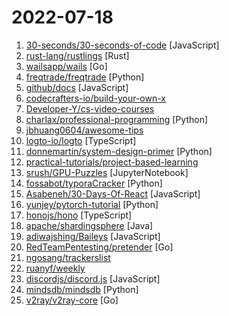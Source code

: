 # 2022-07-18

1. [30-seconds/30-seconds-of-code](https://github.com/30-seconds/30-seconds-of-code "Short JavaScript code snippets for all your development needs") [JavaScript]
2. [rust-lang/rustlings](https://github.com/rust-lang/rustlings "🦀 Small exercises to get you used to reading and writing Rust code!") [Rust]
3. [wailsapp/wails](https://github.com/wailsapp/wails "Create beautiful applications using Go") [Go]
4. [freqtrade/freqtrade](https://github.com/freqtrade/freqtrade "Free, open source crypto trading bot") [Python]
5. [github/docs](https://github.com/github/docs "The open-source repo for docs.github.com") [JavaScript]
6. [codecrafters-io/build-your-own-x](https://github.com/codecrafters-io/build-your-own-x "Master programming by recreating your favorite technologies from scratch.") 
7. [Developer-Y/cs-video-courses](https://github.com/Developer-Y/cs-video-courses "List of Computer Science courses with video lectures.") 
8. [charlax/professional-programming](https://github.com/charlax/professional-programming "A collection of full-stack resources for programmers.") [Python]
9. [jbhuang0604/awesome-tips](https://github.com/jbhuang0604/awesome-tips "") 
10. [logto-io/logto](https://github.com/logto-io/logto "🧑‍🚀 Logto helps you build the sign-in, auth, and user identity within minutes. We provide an OIDC-based identity service and the end-user experience with username, phone number, email, and social sign-in, with extendable multi-language support.") [TypeScript]
11. [donnemartin/system-design-primer](https://github.com/donnemartin/system-design-primer "Learn how to design large-scale systems. Prep for the system design interview. Includes Anki flashcards.") [Python]
12. [practical-tutorials/project-based-learning](https://github.com/practical-tutorials/project-based-learning "Curated list of project-based tutorials") 
13. [srush/GPU-Puzzles](https://github.com/srush/GPU-Puzzles "Solve puzzles. Learn CUDA.") [JupyterNotebook]
14. [fossabot/typoraCracker](https://github.com/fossabot/typoraCracker "A patch and keygen tools for typora.") [Python]
15. [Asabeneh/30-Days-Of-React](https://github.com/Asabeneh/30-Days-Of-React "30 Days of React challenge is a step by step guide to learn React in 30 days. It requires HTML, CSS, and JavaScript knowledge. You should be comfortable with JavaScript before you start to React. If you are not comfortable with JavaScript check out 30DaysOfJavaScript. This is a continuation of 30 Days Of JS. This challenge may take more than 100…") [JavaScript]
16. [yunjey/pytorch-tutorial](https://github.com/yunjey/pytorch-tutorial "PyTorch Tutorial for Deep Learning Researchers") [Python]
17. [honojs/hono](https://github.com/honojs/hono "Ultrafast web framework for Cloudflare Workers, Deno, and Bun. Fast, but not only fast.") [TypeScript]
18. [apache/shardingsphere](https://github.com/apache/shardingsphere "Ecosystem to transform any database into a distributed database system, and enhance it with sharding, elastic scaling, encryption features & more") [Java]
19. [adiwajshing/Baileys](https://github.com/adiwajshing/Baileys "Lightweight full-featured WhatsApp Web + Multi-Device API") [JavaScript]
20. [RedTeamPentesting/pretender](https://github.com/RedTeamPentesting/pretender "Your MitM sidekick for relaying attacks featuring DHCPv6 DNS takeover as well as mDNS, LLMNR and NetBIOS-NS spoofing.") [Go]
21. [ngosang/trackerslist](https://github.com/ngosang/trackerslist "Updated list of public BitTorrent trackers") 
22. [ruanyf/weekly](https://github.com/ruanyf/weekly "科技爱好者周刊，每周五发布") 
23. [discordjs/discord.js](https://github.com/discordjs/discord.js "A powerful JavaScript library for interacting with the Discord API") [JavaScript]
24. [mindsdb/mindsdb](https://github.com/mindsdb/mindsdb "In-Database Machine Learning") [Python]
25. [v2ray/v2ray-core](https://github.com/v2ray/v2ray-core "A platform for building proxies to bypass network restrictions.") [Go]
